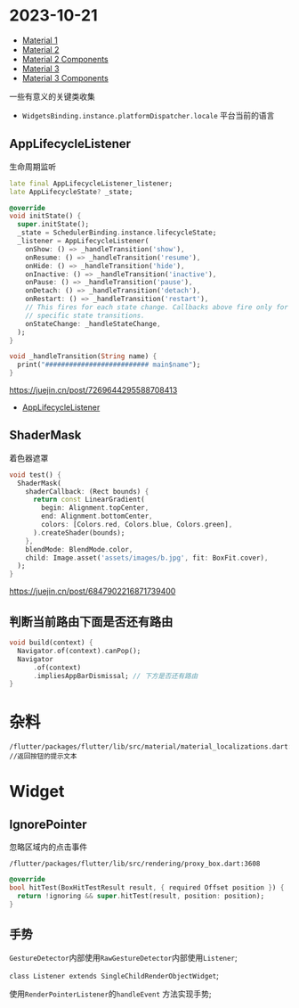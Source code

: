 # 2023-10-21

- [Material 1](https://m1.material.io/) 
- [Material 2](https://m2.material.io/) 
- [Material 2 Components](https://m2.material.io/components) 
- [Material 3](https://m3.material.io/)
- [Material 3 Components](https://m3.material.io/components) 

一些有意义的关键类收集

- `WidgetsBinding.instance.platformDispatcher.locale` 平台当前的语言

## AppLifecycleListener

生命周期监听

```dart
late final AppLifecycleListener_listener;
late AppLifecycleState? _state;

@override
void initState() {
  super.initState();
  _state = SchedulerBinding.instance.lifecycleState;
  _listener = AppLifecycleListener(
    onShow: () => _handleTransition('show'),
    onResume: () => _handleTransition('resume'),
    onHide: () => _handleTransition('hide'),
    onInactive: () => _handleTransition('inactive'),
    onPause: () => _handleTransition('pause'),
    onDetach: () => _handleTransition('detach'),
    onRestart: () => _handleTransition('restart'),
    // This fires for each state change. Callbacks above fire only for
    // specific state transitions.
    onStateChange: _handleStateChange,
  );
}

void _handleTransition(String name) {
  print("########################## main$name");
}
```

https://juejin.cn/post/7269644295588708413

- [AppLifecycleListener](https://api.flutter.dev/flutter/widgets/AppLifecycleListener-class.html)

## ShaderMask

着色器遮罩

```dart
void test() {
  ShaderMask(
    shaderCallback: (Rect bounds) {
      return const LinearGradient(
        begin: Alignment.topCenter,
        end: Alignment.bottomCenter,
        colors: [Colors.red, Colors.blue, Colors.green],
      ).createShader(bounds);
    },
    blendMode: BlendMode.color,
    child: Image.asset('assets/images/b.jpg', fit: BoxFit.cover),
  );
}
```

https://juejin.cn/post/6847902216871739400

## 判断当前路由下面是否还有路由

```dart
void build(context) {
  Navigator.of(context).canPop();
  Navigator
      .of(context)
      .impliesAppBarDismissal; // 下方是否还有路由
}
```

# 杂料

```
/flutter/packages/flutter/lib/src/material/material_localizations.dart:33 //返回按钮的提示文本
```

# Widget

## IgnorePointer

忽略区域内的点击事件

`/flutter/packages/flutter/lib/src/rendering/proxy_box.dart:3608`

```dart 
@override
bool hitTest(BoxHitTestResult result, { required Offset position }) {
  return !ignoring && super.hitTest(result, position: position);
}
```

## 手势

`GestureDetector`内部使用`RawGestureDetector`内部使用`Listener`;

`class Listener extends SingleChildRenderObjectWidget`;

使用`RenderPointerListener`的`handleEvent` 方法实现手势;


